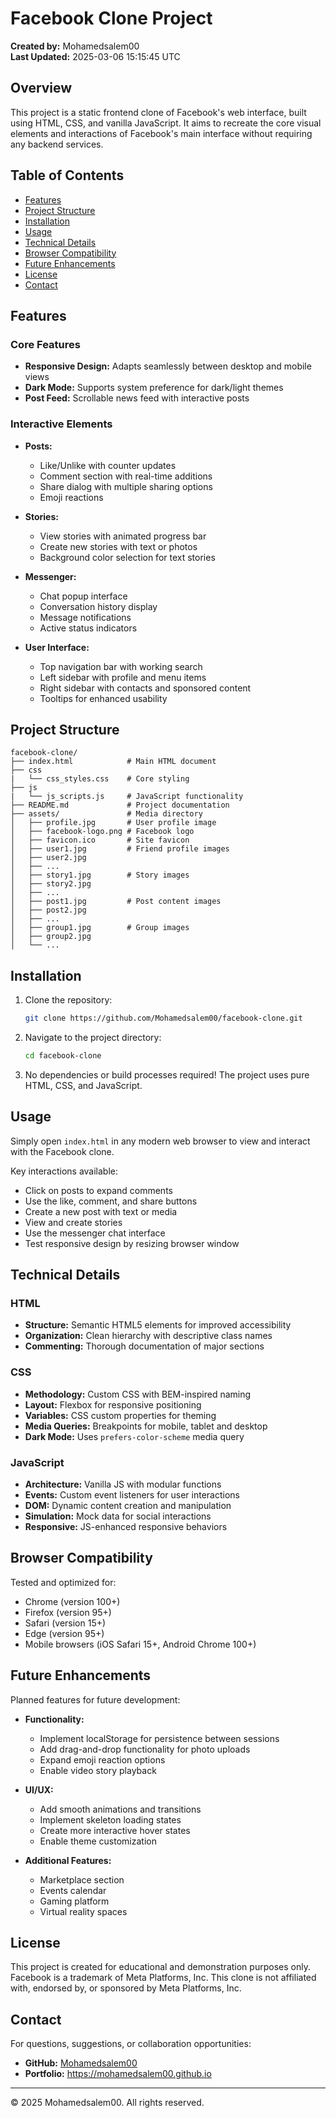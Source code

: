 # Facebook Clone Project

**Created by:** Mohamedsalem00  
**Last Updated:** 2025-03-06 15:15:45 UTC

## Overview

This project is a static frontend clone of Facebook's web interface, built using HTML, CSS, and vanilla JavaScript. It aims to recreate the core visual elements and interactions of Facebook's main interface without requiring any backend services.

## Table of Contents
- [Features](#features)
- [Project Structure](#project-structure)
- [Installation](#installation)
- [Usage](#usage)
- [Technical Details](#technical-details)
- [Browser Compatibility](#browser-compatibility)
- [Future Enhancements](#future-enhancements)
- [License](#license)
- [Contact](#contact)

## Features

### Core Features
- **Responsive Design:** Adapts seamlessly between desktop and mobile views
- **Dark Mode:** Supports system preference for dark/light themes
- **Post Feed:** Scrollable news feed with interactive posts

### Interactive Elements
- **Posts:** 
  - Like/Unlike with counter updates
  - Comment section with real-time additions
  - Share dialog with multiple sharing options
  - Emoji reactions
  
- **Stories:**
  - View stories with animated progress bar
  - Create new stories with text or photos
  - Background color selection for text stories
  
- **Messenger:**
  - Chat popup interface
  - Conversation history display
  - Message notifications
  - Active status indicators

- **User Interface:**
  - Top navigation bar with working search
  - Left sidebar with profile and menu items
  - Right sidebar with contacts and sponsored content
  - Tooltips for enhanced usability

## Project Structure

```
facebook-clone/
├── index.html            # Main HTML document
├── css
|   └── css_styles.css    # Core styling
├── js
|   └── js_scripts.js     # JavaScript functionality          
├── README.md             # Project documentation
├── assets/               # Media directory
│   ├── profile.jpg       # User profile image
│   ├── facebook-logo.png # Facebook logo
│   ├── favicon.ico       # Site favicon
│   ├── user1.jpg         # Friend profile images
│   ├── user2.jpg
│   ├── ...
│   ├── story1.jpg        # Story images
│   ├── story2.jpg
│   ├── ...
│   ├── post1.jpg         # Post content images
│   ├── post2.jpg
│   ├── ...
│   ├── group1.jpg        # Group images
│   ├── group2.jpg
│   └── ...
```

## Installation

1. Clone the repository:
   ```bash
   git clone https://github.com/Mohamedsalem00/facebook-clone.git
   ```

2. Navigate to the project directory:
   ```bash
   cd facebook-clone
   ```

3. No dependencies or build processes required! The project uses pure HTML, CSS, and JavaScript.

## Usage

Simply open `index.html` in any modern web browser to view and interact with the Facebook clone.

Key interactions available:
- Click on posts to expand comments
- Use the like, comment, and share buttons
- Create a new post with text or media
- View and create stories
- Use the messenger chat interface
- Test responsive design by resizing browser window

## Technical Details

### HTML
- **Structure:** Semantic HTML5 elements for improved accessibility
- **Organization:** Clean hierarchy with descriptive class names
- **Commenting:** Thorough documentation of major sections

### CSS
- **Methodology:** Custom CSS with BEM-inspired naming
- **Layout:** Flexbox for responsive positioning
- **Variables:** CSS custom properties for theming
- **Media Queries:** Breakpoints for mobile, tablet and desktop
- **Dark Mode:** Uses `prefers-color-scheme` media query

### JavaScript
- **Architecture:** Vanilla JS with modular functions
- **Events:** Custom event listeners for user interactions
- **DOM:** Dynamic content creation and manipulation
- **Simulation:** Mock data for social interactions
- **Responsive:** JS-enhanced responsive behaviors

## Browser Compatibility

Tested and optimized for:
- Chrome (version 100+)
- Firefox (version 95+)
- Safari (version 15+)
- Edge (version 95+)
- Mobile browsers (iOS Safari 15+, Android Chrome 100+)

## Future Enhancements

Planned features for future development:

- **Functionality:**
  - Implement localStorage for persistence between sessions
  - Add drag-and-drop functionality for photo uploads
  - Expand emoji reaction options
  - Enable video story playback

- **UI/UX:**
  - Add smooth animations and transitions
  - Implement skeleton loading states
  - Create more interactive hover states
  - Enable theme customization

- **Additional Features:**
  - Marketplace section
  - Events calendar
  - Gaming platform
  - Virtual reality spaces

## License

This project is created for educational and demonstration purposes only. Facebook is a trademark of Meta Platforms, Inc. This clone is not affiliated with, endorsed by, or sponsored by Meta Platforms, Inc.

## Contact

For questions, suggestions, or collaboration opportunities:

- **GitHub:** [Mohamedsalem00](https://github.com/Mohamedsalem00)
- **Portfolio:** https://mohamedsalem00.github.io

---

© 2025 Mohamedsalem00. All rights reserved.
